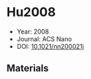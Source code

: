<a name="article" />

# Hu2008

* Year: 2008
* Journal: ACS Nano
* DOI: <a href="https://doi.org/10.1021/nn200021j">10.1021/nn200021j</a>

## Materials
